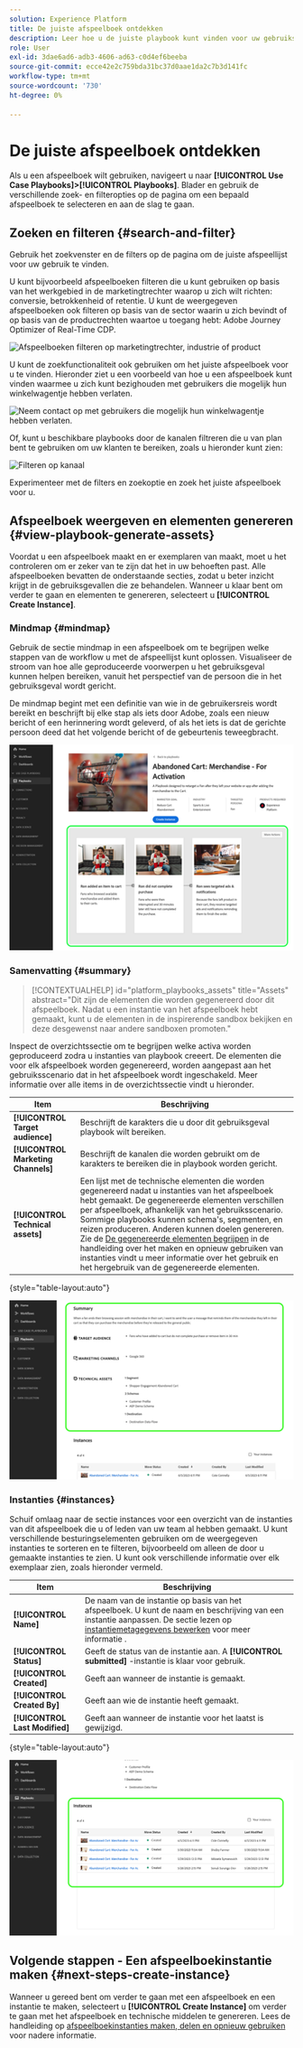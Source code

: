 ```yaml
---
solution: Experience Platform
title: De juiste afspeelboek ontdekken
description: Leer hoe u de juiste playbook kunt vinden voor uw gebruikscase en hoe u afspeelboeken kunt inschakelen.
role: User
exl-id: 3dae6ad6-adb3-4606-ad63-c0d4ef6beeba
source-git-commit: ecce42e2c759bda31bc37d0aae1da2c7b3d141fc
workflow-type: tm+mt
source-wordcount: '730'
ht-degree: 0%

---
```


# De juiste afspeelboek ontdekken

Als u een afspeelboek wilt gebruiken, navigeert u naar **[!UICONTROL Use Case Playbooks]>[!UICONTROL Playbooks]**. Blader en gebruik de verschillende zoek- en filteropties op de pagina om een bepaald afspeelboek te selecteren en aan de slag te gaan.

## Zoeken en filteren {#search-and-filter}

Gebruik het zoekvenster en de filters op de pagina om de juiste afspeellijst voor uw gebruik te vinden.

U kunt bijvoorbeeld afspeelboeken filteren die u kunt gebruiken op basis van het werkgebied in de marketingtrechter waarop u zich wilt richten: conversie, betrokkenheid of retentie. U kunt de weergegeven afspeelboeken ook filteren op basis van de sector waarin u zich bevindt of op basis van de productrechten waartoe u toegang hebt: Adobe Journey Optimizer of Real-Time CDP.

![Afspeelboeken filteren op marketingtrechter, industrie of product](/help/use-case-playbooks/assets/playbooks/ui-guide/filter-by-funnel-industry-product.gif)

U kunt de zoekfunctionaliteit ook gebruiken om het juiste afspeelboek voor u te vinden. Hieronder ziet u een voorbeeld van hoe u een afspeelboek kunt vinden waarmee u zich kunt bezighouden met gebruikers die mogelijk hun winkelwagentje hebben verlaten.

![Neem contact op met gebruikers die mogelijk hun winkelwagentje hebben verlaten.](/help/use-case-playbooks/assets/playbooks/ui-guide/engage-abandoned-cart.gif)

Of, kunt u beschikbare playbooks door de kanalen filtreren die u van plan bent te gebruiken om uw klanten te bereiken, zoals u hieronder kunt zien:

![Filteren op kanaal](/help/use-case-playbooks/assets/playbooks/ui-guide/channel-select-filter.gif)

Experimenteer met de filters en zoekoptie en zoek het juiste afspeelboek voor u.

## Afspeelboek weergeven en elementen genereren {#view-playbook-generate-assets}

Voordat u een afspeelboek maakt en er exemplaren van maakt, moet u het controleren om er zeker van te zijn dat het in uw behoeften past. Alle afspeelboeken bevatten de onderstaande secties, zodat u beter inzicht krijgt in de gebruiksgevallen die ze behandelen. Wanneer u klaar bent om verder te gaan en elementen te genereren, selecteert u **[!UICONTROL Create Instance]**.

### Mindmap {#mindmap}

Gebruik de sectie mindmap in een afspeelboek om te begrijpen welke stappen van de workflow u met de afspeellijst kunt oplossen. Visualiseer de stroom van hoe alle geproduceerde voorwerpen u het gebruiksgeval kunnen helpen bereiken, vanuit het perspectief van de persoon die in het gebruiksgeval wordt gericht.

De mindmap begint met een definitie van wie in de gebruikersreis wordt bereikt en beschrijft bij elke stap als iets door Adobe, zoals een nieuw bericht of een herinnering wordt geleverd, of als het iets is dat de gerichte persoon deed dat het volgende bericht of de gebeurtenis teweegbracht.

![De afspeelmindmap is gemarkeerd.](/help/use-case-playbooks/assets/playbooks/ui-guide/playbook-mindmap.png)

### Samenvatting {#summary}

>[!CONTEXTUALHELP]
>id="platform_playbooks_assets"
>title="Assets"
>abstract="Dit zijn de elementen die worden gegenereerd door dit afspeelboek. Nadat u een instantie van het afspeelboek hebt gemaakt, kunt u de elementen in de inspirerende sandbox bekijken en deze desgewenst naar andere sandboxen promoten."

Inspect de overzichtssectie om te begrijpen welke activa worden geproduceerd zodra u instanties van playbook creeert. De elementen die voor elk afspeelboek worden gegenereerd, worden aangepast aan het gebruiksscenario dat in het afspeelboek wordt ingeschakeld. Meer informatie over alle items in de overzichtssectie vindt u hieronder.

| Item | Beschrijving |
---------|----------|
| **[!UICONTROL Target audience]** | Beschrijft de karakters die u door dit gebruiksgeval playbook wilt bereiken. |
| **[!UICONTROL Marketing Channels]** | Beschrijft de kanalen die worden gebruikt om de karakters te bereiken die in playbook worden gericht. |
| **[!UICONTROL Technical assets]** | Een lijst met de technische elementen die worden gegenereerd nadat u instanties van het afspeelboek hebt gemaakt. De gegenereerde elementen verschillen per afspeelboek, afhankelijk van het gebruiksscenario. Sommige playbooks kunnen schema&#39;s, segmenten, en reizen produceren. Anderen kunnen doelen genereren. Zie de [De gegenereerde elementen begrijpen](/help/use-case-playbooks/playbooks/create-share-reuse.md#understand-assets) in de handleiding over het maken en opnieuw gebruiken van instanties vindt u meer informatie over het gebruik en het hergebruik van de gegenereerde elementen. |

{style="table-layout:auto"}

![Overzicht van playbook gemarkeerd](/help/use-case-playbooks/assets/playbooks/ui-guide/playbook-summary.png)

### Instanties {#instances}

Schuif omlaag naar de sectie instances voor een overzicht van de instanties van dit afspeelboek die u of leden van uw team al hebben gemaakt. U kunt verschillende besturingselementen gebruiken om de weergegeven instanties te sorteren en te filteren, bijvoorbeeld om alleen de door u gemaakte instanties te zien. U kunt ook verschillende informatie over elk exemplaar zien, zoals hieronder vermeld.

| Item | Beschrijving |
|---------|----------|
| **[!UICONTROL Name]** | De naam van de instantie op basis van het afspeelboek. U kunt de naam en beschrijving van een instantie aanpassen. De sectie lezen op [instantiemetagegevens bewerken](/help/use-case-playbooks/playbooks/create-share-reuse.md#edit-instance-metadata) voor meer informatie . |
| **[!UICONTROL Status]** | Geeft de status van de instantie aan. A **[!UICONTROL submitted]** -instantie is klaar voor gebruik. |
| **[!UICONTROL Created]** | Geeft aan wanneer de instantie is gemaakt. |
| **[!UICONTROL Created By]** | Geeft aan wie de instantie heeft gemaakt. |
| **[!UICONTROL Last Modified]** | Geeft aan wanneer de instantie voor het laatst is gewijzigd. |

{style="table-layout:auto"}

![Instantie van afspeelboek is gemarkeerd.](/help/use-case-playbooks/assets/playbooks/ui-guide/playbook-instances.png)

## Volgende stappen - Een afspeelboekinstantie maken {#next-steps-create-instance}

Wanneer u gereed bent om verder te gaan met een afspeelboek en een instantie te maken, selecteert u **[!UICONTROL Create Instance]** om verder te gaan met het afspeelboek en technische middelen te genereren. Lees de handleiding op [afspeelboekinstanties maken, delen en opnieuw gebruiken](/help/use-case-playbooks/playbooks/create-share-reuse.md) voor nadere informatie.
